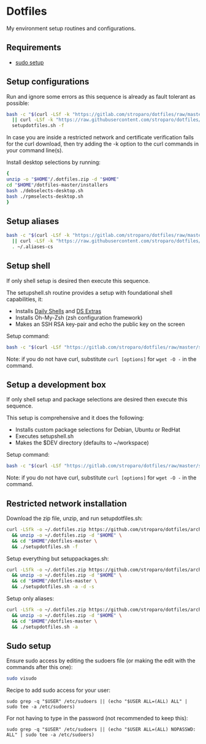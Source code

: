 # Dotfiles

My environment setup routines and configurations.

## Requirements

* [sudo setup](#sudo-setup)

## Setup configurations

Run and ignore some errors as this sequence is already as fault tolerant as possible:

```bash
bash -c "$(curl -LSf -k "https://gitlab.com/stroparo/dotfiles/raw/master/setupdotfiles.sh" \
  || curl -LSf -k "https://raw.githubusercontent.com/stroparo/dotfiles/master/setupdotfiles.sh")" \
  setupdotfiles.sh -f
```

In case you are inside a restricted network and certificate verification fails for the curl download, then try adding the -k option to the curl commands in your command line(s).

Install desktop selections by running:

```bash
{
unzip -o "$HOME"/.dotfiles.zip -d "$HOME"
cd "$HOME"/dotfiles-master/installers
bash ./debselects-desktop.sh
bash ./rpmselects-desktop.sh
}

```

## Setup aliases

```bash
bash -c "$(curl -LSf -k "https://gitlab.com/stroparo/dotfiles/raw/master/setupaliases.sh" \
  || curl -LSf -k "https://raw.githubusercontent.com/stroparo/dotfiles/master/setupaliases.sh")"; \
  . ~/.aliases-cs
```

## Setup shell

If only shell setup is desired then execute this sequence.

The setupshell.sh routine provides a setup with foundational shell capabilities, it:

* Installs [Daily Shells](http://stroparo.github.io/ds/) and [DS Extras](https://github.com/stroparo/ds-extras)
* Installs Oh-My-Zsh (zsh configuration framework)
* Makes an SSH RSA key-pair and echo the public key on the screen

Setup command:

```bash
bash -c "$(curl -LSf "https://gitlab.com/stroparo/dotfiles/raw/master/setupshell.sh" || curl -LSf "https://raw.githubusercontent.com/stroparo/dotfiles/master/setupshell.sh")"
```

Note: if you do not have curl, substitute ```curl [options]``` for ```wget -O -``` in the command.

## Setup a development box

If only shell setup and package selections are desired then execute this sequence.

This setup is comprehensive and it does the following:

* Installs custom package selections for Debian, Ubuntu or RedHat
* Executes setupshell.sh
* Makes the $DEV directory (defaults to ~/workspace)

Setup command:

```bash
bash -c "$(curl -LSf "https://gitlab.com/stroparo/dotfiles/raw/master/setuppackages.sh" || curl -LSf "https://raw.githubusercontent.com/stroparo/dotfiles/master/setuppackages.sh")"
```

Note: if you do not have curl, substitute ```curl [options]``` for ```wget -O -``` in the command.

## Restricted network installation

Download the zip file, unzip, and run setupdotfiles.sh:

```bash
curl -LSfk -o ~/.dotfiles.zip https://github.com/stroparo/dotfiles/archive/master.zip \
  && unzip -o ~/.dotfiles.zip -d "$HOME" \
  && cd "$HOME"/dotfiles-master \
  && ./setupdotfiles.sh -f
```

Setup everything but setuppackages.sh:

```bash
curl -LSfk -o ~/.dotfiles.zip https://github.com/stroparo/dotfiles/archive/master.zip \
  && unzip -o ~/.dotfiles.zip -d "$HOME" \
  && cd "$HOME"/dotfiles-master \
  && ./setupdotfiles.sh -a -d -s
```

Setup only aliases:

```bash
curl -LSfk -o ~/.dotfiles.zip https://github.com/stroparo/dotfiles/archive/master.zip \
  && unzip -o ~/.dotfiles.zip -d "$HOME" \
  && cd "$HOME"/dotfiles-master \
  && ./setupdotfiles.sh -a
```

## Sudo setup

Ensure sudo access by editing the sudoers file (or making the edit with the commands after this one):

```bash
sudo visudo
```

Recipe to add sudo access for your user:

```
sudo grep -q "$USER" /etc/sudoers || (echo "$USER ALL=(ALL) ALL" | sudo tee -a /etc/sudoers)
```

For not having to type in the password (not recommended to keep this):

```
sudo grep -q "$USER" /etc/sudoers || (echo "$USER ALL=(ALL) NOPASSWD: ALL" | sudo tee -a /etc/sudoers)
```



